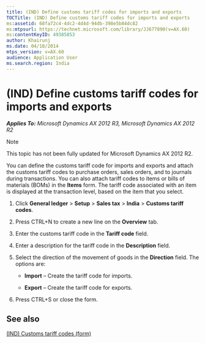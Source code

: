 ```yaml
---
title: (IND) Define customs tariff codes for imports and exports
TOCTitle: (IND) Define customs tariff codes for imports and exports
ms:assetid: 68fa72c4-4dc2-4d4d-94db-398e5b84dc82
ms:mtpsurl: https://technet.microsoft.com/library/JJ677890(v=AX.60)
ms:contentKeyID: 49385853
author: Khairunj
ms.date: 04/18/2014
mtps_version: v=AX.60
audience: Application User
ms.search.region: India
---
```


# (IND) Define customs tariff codes for imports and exports 


_**Applies To:** Microsoft Dynamics AX 2012 R3, Microsoft Dynamics AX 2012 R2_


> [!NOTE]
> <P>This topic has not been fully updated for Microsoft Dynamics AX 2012 R2.</P>



You can define the customs tariff code for imports and exports and attach the customs tariff codes to purchase orders, sales orders, and to journals during transactions. You can also attach tariff codes to items or bills of materials (BOMs) in the **Items** form. The tariff code associated with an item is displayed at the transaction level, based on the item that you select.

1.  Click **General ledger** \> **Setup** \> **Sales tax** \> **India** \> **Customs tariff codes**.

2.  Press CTRL+N to create a new line on the **Overview** tab.

3.  Enter the customs tariff code in the **Tariff code** field.

4.  Enter a description for the tariff code in the **Description** field.

5.  Select the direction of the movement of goods in the **Direction** field. The options are:
    
      - **Import** – Create the tariff code for imports.
    
      - **Export** – Create the tariff code for exports.

6.  Press CTRL+S or close the form.

## See also

[(IND) Customs tariff codes (form)](https://technet.microsoft.com/library/jj664828\(v=ax.60\))

  


